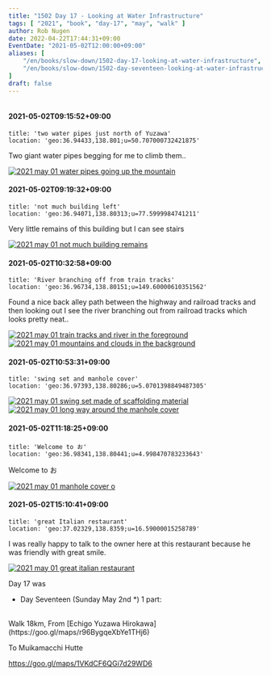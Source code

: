 ```yaml
---
title: "1502 Day 17 - Looking at Water Infrastructure"
tags: [ "2021", "book", "day-17", "may", "walk" ]
author: Rob Nugen
date: 2022-04-22T17:44:31+09:00
EventDate: "2021-05-02T12:00:00+09:00"
aliases: [
    "/en/books/slow-down/1502-day-17-looking-at-water-infrastructure",
    "/en/books/slow-down/1502-day-seventeen-looking-at-water-infrastructure",
]
draft: false
---
```


<img
src="https://b.robnugen.com/quests/walk-to-niigata/2021/en_route/day-17/2021_may_01_water_pipes_going_up_the_mountain.jpeg"
alt=""
class="title" />

#### 2021-05-02T09:15:52+09:00

    title: 'two water pipes just north of Yuzawa'
    location: 'geo:36.94433,138.801;u=50.707000732421875'


Two giant water pipes begging for me to climb them..

[![2021 may 01 water pipes going up the mountain](//b.robnugen.com/quests/walk-to-niigata/2021/en_route/day-17/thumbs/2021_may_01_water_pipes_going_up_the_mountain.jpeg)](//b.robnugen.com/quests/walk-to-niigata/2021/en_route/day-17/2021_may_01_water_pipes_going_up_the_mountain.jpeg)          

#### 2021-05-02T09:19:32+09:00

    title: 'not much building left'
    location: 'geo:36.94071,138.80313;u=77.5999984741211'



Very little remains of this building but I can see stairs

[![2021 may 01 not much building remains](//b.robnugen.com/quests/walk-to-niigata/2021/en_route/day-17/thumbs/2021_may_01_not_much_building_remains.jpeg)](//b.robnugen.com/quests/walk-to-niigata/2021/en_route/day-17/2021_may_01_not_much_building_remains.jpeg)          

#### 2021-05-02T10:32:58+09:00

    title: 'River branching off from train tracks'
    location: 'geo:36.96734,138.80151;u=149.60000610351562'



Found a nice back alley path between the highway and railroad tracks and then looking out I see the river branching out from railroad tracks which looks pretty neat..

[![2021 may 01 train tracks and river in the foreground](//b.robnugen.com/quests/walk-to-niigata/2021/en_route/day-17/thumbs/2021_may_01_train_tracks_and_river_in_the_foreground.jpeg)](//b.robnugen.com/quests/walk-to-niigata/2021/en_route/day-17/2021_may_01_train_tracks_and_river_in_the_foreground.jpeg)
[![2021 may 01 mountains and clouds in the background ](//b.robnugen.com/quests/walk-to-niigata/2021/en_route/day-17/thumbs/2021_may_01_mountains_and_clouds_in_the_background_.jpeg)](//b.robnugen.com/quests/walk-to-niigata/2021/en_route/day-17/2021_may_01_mountains_and_clouds_in_the_background_.jpeg)          

#### 2021-05-02T10:53:31+09:00

    title: 'swing set and manhole cover'
    location: 'geo:36.97393,138.80286;u=5.0701398849487305'


[![2021 may 01 swing set made of scaffolding material](//b.robnugen.com/quests/walk-to-niigata/2021/en_route/day-17/thumbs/2021_may_01_swing_set_made_of_scaffolding_material.jpeg)](//b.robnugen.com/quests/walk-to-niigata/2021/en_route/day-17/2021_may_01_swing_set_made_of_scaffolding_material.jpeg)
[![2021 may 01 long way around the manhole cover](//b.robnugen.com/quests/walk-to-niigata/2021/en_route/day-17/thumbs/2021_may_01_long_way_around_the_manhole_cover.jpeg)](//b.robnugen.com/quests/walk-to-niigata/2021/en_route/day-17/2021_may_01_long_way_around_the_manhole_cover.jpeg)          

#### 2021-05-02T11:18:25+09:00

    title: 'Welcome to お'
    location: 'geo:36.98341,138.80441;u=4.998470783233643'


Welcome to お

[![2021 may 01 manhole cover o ](//b.robnugen.com/quests/walk-to-niigata/2021/en_route/day-17/thumbs/2021_may_01_manhole_cover_o_.jpeg)](//b.robnugen.com/quests/walk-to-niigata/2021/en_route/day-17/2021_may_01_manhole_cover_o_.jpeg)          

#### 2021-05-02T15:10:41+09:00

    title: 'great Italian restaurant'
    location: 'geo:37.02329,138.8359;u=16.59000015258789'


I was really happy to talk to the owner here at this restaurant because he was friendly with great smile.

[![2021 may 01 great italian restaurant](//b.robnugen.com/quests/walk-to-niigata/2021/en_route/day-17/thumbs/2021_may_01_great_italian_restaurant.jpeg)](//b.robnugen.com/quests/walk-to-niigata/2021/en_route/day-17/2021_may_01_great_italian_restaurant.jpeg)          

Day 17 was

<div class="walk-segment">

* Day <span class="day_source">Seventeen</span>
(<span class="day_date">Sunday May 2nd</span> *)
1 part:
<br>
Walk <span class="km_source">18</span>km,
From [Echigo Yuzawa Hirokawa](https://goo.gl/maps/r96BygqeXbYe1THj6)

To Muikamacchi Hutte

https://goo.gl/maps/1VKdCF6QGi7d29WD6

</div>
